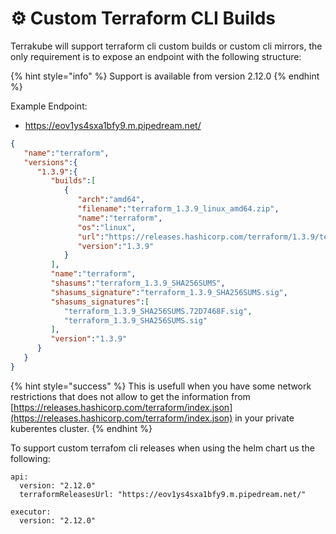 # ⚙ Custom Terraform CLI Builds

Terrakube will support terraform cli custom builds or custom cli mirrors, the only requirement is to expose an endpoint with the following structure:

{% hint style="info" %}
Support is available from version 2.12.0
{% endhint %}

Example Endpoint:&#x20;

* https://eov1ys4sxa1bfy9.m.pipedream.net/

```json
{
   "name":"terraform",
   "versions":{
      "1.3.9":{
         "builds":[
            {
               "arch":"amd64",
               "filename":"terraform_1.3.9_linux_amd64.zip",
               "name":"terraform",
               "os":"linux",
               "url":"https://releases.hashicorp.com/terraform/1.3.9/terraform_1.3.9_linux_amd64.zip",
               "version":"1.3.9"
            }
         ],
         "name":"terraform",
         "shasums":"terraform_1.3.9_SHA256SUMS",
         "shasums_signature":"terraform_1.3.9_SHA256SUMS.sig",
         "shasums_signatures":[
            "terraform_1.3.9_SHA256SUMS.72D7468F.sig",
            "terraform_1.3.9_SHA256SUMS.sig"
         ],
         "version":"1.3.9"
      }
   }
}
```

{% hint style="success" %}
This is usefull when you have some network restrictions that does not allow to get the information from [https://releases.hashicorp.com/terraform/index.json](https://releases.hashicorp.com/terraform/index.json) in your private kuberentes cluster.
{% endhint %}

To support custom terrafom cli releases when using the helm chart us the following:

```
api:
  version: "2.12.0"
  terraformReleasesUrl: "https://eov1ys4sxa1bfy9.m.pipedream.net/"

executor:
  version: "2.12.0"
```
